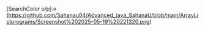[SearchColor o/p]->(https://github.com/Sahanau04/Advanced_java_SahanaU/blob/main/ArrayListprograms/Screenshot%202025-05-19%20221320.png)
